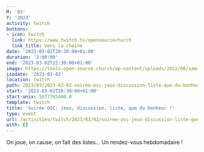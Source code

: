 ```yaml
---
M: '03'
Y: '2023'
activity: twitch
buttons:
- icon: twitch
  link: https://www.twitch.tv/opensourcechurch
  link_title: Vers la chaine
date: '2023-03-02T20:30:00+01:00'
duration: '2:00:00'
end: '2023-03-02T22:30:00+01:00'
image: https://tools.open-source.church/wp-content/uploads/2022/08/samantha-gades-LA6XfeVI5_c-unsplash-scaled.jpg
isodate: '2023-03-02'
location: twitch
path: 2023/03/2023-03-02-soiree-osc-jeux-discussion-liste-que-du-bonheur.md
start: '2023-03-02T20:30:00+01:00'
start-unix: 1677785400.0
template: twitch
title: 'Soirée OSC: jeux, discussion, liste, que du bonheur !'
type: event
url: /activities/twitch/2023/03/02/soiree-osc-jeux-discussion-liste-que-du-bonheur
with: []
---
```

On joue, on cause, on fait des listes... Un rendez-vous hebdomadaire !